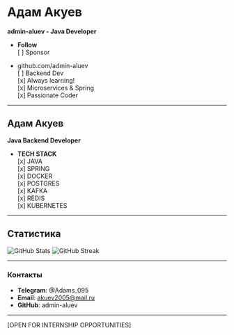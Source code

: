 # Адам Акуев  
**admin-aluev - Java Developer**

- **Follow**  
  [ ] Sponsor  

- github.com/admin-aluev  
  [ ] Backend Dev  
  [x] Always learning!  
  [x] Microservices & Spring  
  [x] Passionate Coder  

---

## Адам Акуев  
**Java Backend Developer**

- **TECH STACK**  
  [x] JAVA  
  [x] SPRING  
  [x] DOCKER  
  [x] POSTGRES  
  [x] KAFKA  
  [x] REDIS  
  [x] KUBERNETES  

---

## Статистика

![GitHub Stats](https://github-readme-stats.vercel.app/api?username=admin-aluev&show_icons=true&theme=dark&hide_border=true)
![GitHub Streak](https://streak-stats.demolab.com/?user=admin-aluev&theme=dark&hide_border=true)

---

### Контакты
- **Telegram**: @Adams_095  
- **Email**: akuev2005@mail.ru  
- **GitHub**: admin-aluev  

---

[OPEN FOR INTERNSHIP OPPORTUNITIES]
